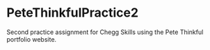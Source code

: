 # PeteThinkfulPractice2
Second practice assignment for Chegg Skills using the Pete Thinkful portfolio website.
